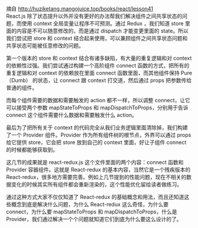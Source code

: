 摘自 http://huziketang.mangojuice.top/books/react/lesson41   
React.js 除了状态提升以外并没有更好的办法帮我们解决组件之间共享状态的问题，而使用 context 全局变量让程序不可预测。通过 Redux ，我们知道 store 里面的内容是不可以随意修改的，而是通过 dispatch 才能变更里面的 state。所以我们尝试把 store 和 context 结合起来使用，可以兼顾组件之间共享状态问题和共享状态可能被任意修改的问题。   

第一个版本的 store 和 context 结合有诸多缺陷，有大量的重复逻辑和对 context 的依赖性过强。我们尝试通过构建一个高阶组件 connect 函数的方式，把所有的重复逻辑和对 context 的依赖放在里面 connect 函数里面，而其他组件保持 Pure（Dumb） 的状态，让 connect 跟 context 打交道，然后通过 props 把参数传给普通的组件。   

而每个组件需要的数据和需要触发的 action 都不一样，所以调整 connect，让它可以接受两个参数 mapStateToProps 和 mapDispatchToProps，分别用于告诉 connect 这个组件需要什么数据和需要触发什么 action。   

最后为了把所有关于 context 的代码完全从我们业务逻辑里面清除掉，我们构建了一个 Provider 组件。Provider 作为所有组件树的根节点，外界可以通过 props 给它提供 store，它会把 store 放到自己的 context 里面，好让子组件 connect 的时候都能够获取到。   

这几节的成果就是 react-redux.js 这个文件里面的两个内容：connect 函数和 Provider 容器组件。这就是 React-redux 的基本内容，当然它是一个残疾版本的 React-redux，很多地方需要完善。例如上几节提到的性能问题，现在不相关的数据变化的时候其实所有组件都会重新渲染的，这个性能优化留给读者做练习。   

通过这种方式大家不仅仅知道了 React-redux 的基础概念和用法，而且还知道这些概念到底是解决什么问题，为什么 React-redux 这么奇怪，为什么要 connect，为什么要 mapStateToProps 和 mapDispatchToProps，什么是 Provider，我们通过解决一个个问题就知道它们到底为什么要这么设计的了。   
